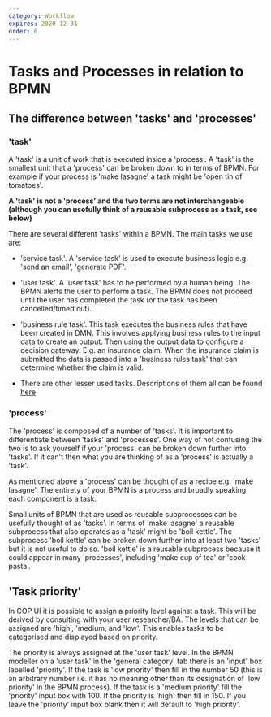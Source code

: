 ```yaml
---
category: Workflow
expires: 2020-12-31
order: 6
---
```


# Tasks and Processes in relation to BPMN

## The difference between 'tasks' and 'processes'

### 'task'

A 'task' is a unit of work that is executed inside a 'process'. A 'task' is the smallest unit that a 'process' can be broken down to in terms of BPMN. For example if your process is 'make lasagne' a task might be 'open tin of tomatoes'.

**A 'task' is not a 'process' and the two terms are not interchangeable (although you can usefully think of a reusable subprocess as a task, see below)**

There are several different 'tasks' within a BPMN. The main tasks we use are:

* 'service task'. A 'service task' is used to execute business logic e.g. 'send an email', 'generate PDF'.

* 'user task'. A 'user task' has to be performed by a human being. The BPMN alerts the user to perform a task. The BPMN does not proceed until the user has completed the task (or the task has been cancelled/timed out).  

* 'business rule task'. This task executes the business rules that have been created in DMN. This involves applying business rules to the input data to create an output. Then using the output data to configure a decision gateway. E.g. an insurance claim. When the insurance claim is submitted the data is passed into a 'business rules task' that can determine whether the claim is valid.

* There are other lesser used tasks. Descriptions of them all can be found [here](https://docs.camunda.org/manual/latest/reference/bpmn20/)


### 'process'

The 'process' is composed of a number of 'tasks'. It is important to differentiate between 'tasks' and 'processes'. One way of not confusing the two is to ask yourself if your 'process' can be broken down further into 'tasks'. If it can't then what you are thinking of as a 'process' is actually a 'task'.

As mentioned above a 'process' can be thought of as a recipe e.g. 'make lasagne'. The entirety of your BPMN is a process and broadly speaking each component is a task.

Small units of BPMN that are used as reusable subprocesses can be usefully thought of as 'tasks'. In terms of 'make lasagne' a reusable subprocess that also operates as a 'task' might be 'boil kettle'. The subprocess 'boil kettle' can be broken down further into at least two 'tasks' but it is not useful to do so. 'boil kettle' is a reusable subprocess because it could appear in many 'processes', including 'make cup of tea' or 'cook pasta'.

## 'Task priority'

In COP UI it is possible to assign a priority level against a task. This will be derived by consulting with your user researcher/BA. The levels that can be assigned are 'high', 'medium, and 'low'. This enables tasks to be categorised and displayed based on priority.

The priority is always assigned at the 'user task' level. In the BPMN modeller on a 'user task' in the 'general category' tab there is an 'input' box labelled 'priority'. If the task is 'low priority' then fill in the number 50 (this is an arbitrary number i.e. it has no meaning other than its designation of 'low priority' in the BPMN process). If the task is a 'medium priority' fill the 'priority' input box with 100. If the priority is 'high' then fill in 150. If you leave the 'priority' input box blank then it will default to 'high priority'.
